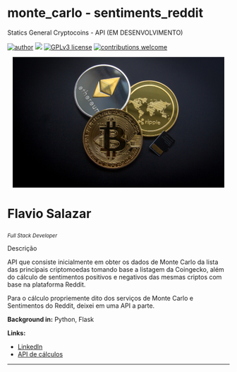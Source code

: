 # monte_carlo - sentiments_reddit
Statics General Cryptocoins - API (EM DESENVOLVIMENTO)

[![author](https://img.shields.io/badge/author-FlavioSalazar-red.svg)](https://www.linkedin.com/in/flavio-r-salazar) [![](https://img.shields.io/badge/python-blue.svg)](https://www.python.org/downloads/release/python-370/) [![GPLv3 license](https://img.shields.io/badge/License-GPLv3-blue.svg)](http://perso.crans.org/besson/LICENSE.html) [![contributions welcome](https://img.shields.io/badge/contributions-welcome-brightgreen.svg?style=flat)](https://github.com/salazarf92/crypto-master-api/issues)

<p align="center">
  <img src="btc.jpg" width="480px" heigth="280px" >
</p>

# Flavio Salazar
<sub>*Full Stack Developer*</sub>

Descrição

  API que consiste inicialmente em obter os dados de Monte Carlo da lista das principais criptomoedas tomando base a listagem da Coingecko, além do cálculo de sentimentos positivos e negativos das mesmas criptos com base na plataforma Reddit.
  
  Para o cálculo propriemente dito dos serviços de Monte Carlo e Sentimentos do Reddit, deixei em uma API a parte.  

**Background in:** Python, Flask

**Links:**
* [LinkedIn](https://www.linkedin.com/in/flavio-r-salazar)
* [API de cálculos](https://github.com/SalazarF92/crypto-statistics-api)



---





